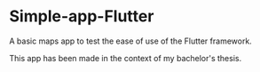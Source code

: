 # Simple-app-Flutter
A basic maps app to test the ease of use of the Flutter framework.

This app has been made in the context of my bachelor's thesis.
